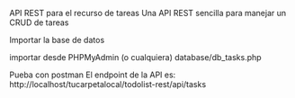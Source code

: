 API REST para el recurso de tareas
Una API REST sencilla para manejar un CRUD de tareas

Importar la base de datos

importar desde PHPMyAdmin (o cualquiera) database/db_tasks.php


Pueba con postman
El endpoint de la API es: http://localhost/tucarpetalocal/todolist-rest/api/tasks